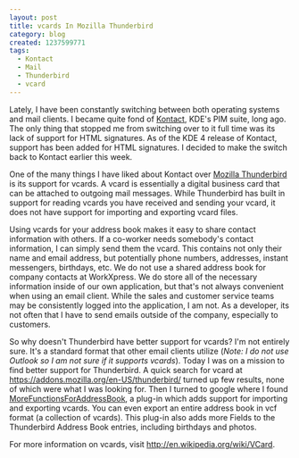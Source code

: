 ```yaml
---
layout: post
title: vcards In Mozilla Thunderbird
category: blog
created: 1237599771
tags:
  - Kontact
  - Mail
  - Thunderbird
  - vcard
---
```

Lately, I have been constantly switching between both operating systems and mail
clients. I became quite fond of [Kontact](http://kontact.kde.org/), KDE's PIM
suite, long ago. The only thing that stopped me from switching over to it full
time was its lack of support for HTML signatures. As of the KDE 4 release of
Kontact, support has been added for HTML signatures. I decided to make the
switch back to Kontact earlier this week.

<!--more-->

One of the many things I have liked about Kontact over
[Mozilla Thunderbird](http://en-us.www.mozillamessaging.com/en-US/) is its
support for vcards. A vcard is essentially a digital business card that can be
attached to outgoing mail messages. While Thunderbird has built in support for
reading vcards you have received and sending your vcard, it does not have
support for importing and exporting vcard files.

Using vcards for your address book makes it easy to share contact information
with others. If a co-worker needs somebody's contact information, I can simply
send them the vcard. This contains not only their name and email address, but
potentially phone numbers, addresses, instant messengers, birthdays, etc. We do
not use a shared address book for company contacts at WorkXpress. We do store
all of the necessary information inside of our own application, but that's not
always convenient when using an email client. While the sales and customer
service teams may be consistently logged into the application, I am not. As a
developer, its not often that I have to send emails outside of the company,
especially to customers.

So why doesn't Thunderbird have better support for vcards?  I'm not entirely
sure. It's a standard format that other email clients utilize (_Note: I do not
use Outlook so I am not sure if it supports vcards_). Today I was on a mission
to find better support for Thunderbird. A quick search for vcard at
<https://addons.mozilla.org/en-US/thunderbird/> turned up few results, none of
which were what I was looking for. Then I turned to google where I found
[MoreFunctionsForAddressBook](http://nic-nac-project.de/~kaosmos/morecols-en.html),
a plug-in which adds support for importing and exporting vcards. You can even
export an entire address book in vcf format (a collection of vcards). This
plug-in also adds more Fields to the Thunderbird Address Book entries, including
birthdays and photos.

For more information on vcards, visit <http://en.wikipedia.org/wiki/VCard>.
